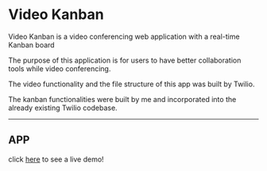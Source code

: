 # Video Kanban

Video Kanban is a video conferencing web application with a real-time Kanban board

The purpose of this application is for users to have better collaboration tools while video conferencing.

The video functionality and the file structure of this app was built by Twilio.

The kanban functionalities were built by me and incorporated into the already existing Twilio codebase.
<br/>

---

## APP

click [here](https://lucent-biscuit-65a545.netlify.app) to see a live demo!